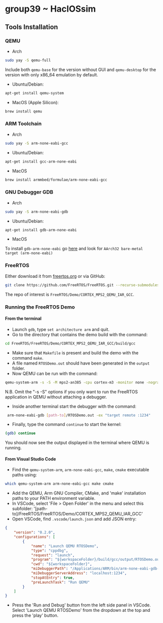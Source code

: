 # group39 ~ HaclOSsim

## Tools Installation
### QEMU
- Arch
```bash
sudo yay -S qemu-full
```
Include both `qemu-base` for the version without GUI and `qemu-desktop` for the version with only x86_64 emulation by default.

- Ubuntu/Debian:
```bash
apt-get install qemu-system
```
- MacOS (Apple Silicon):
```bash
brew install qemu
```

### ARM Toolchain
- Arch
```bash
sudo yay -S arm-none-eabi-gcc 
```
- Ubuntu/Debian:
```bash
apt-get install gcc-arm-none-eabi
```
- MacOS
```bash
brew install armmbed/formulae/arm-none-eabi-gcc
```

### GNU Debugger GDB
- Arch
```bash
sudo yay -S arm-none-eabi-gdb
```
- Ubuntu/Debian:
```bash
apt-get install gdb-arm-none-eabi
```
- MacOS

To install `gdb-arm-none-eabi` go [here](https://developer.arm.com/downloads/-/arm-gnu-toolchain-downloads) and look for `AArch32 bare-metal target (arm-none-eabi)`

### FreeRTOS
Either download it from [freertos.org](https://www.freertos.org/Documentation/02-Kernel/01-About-the-FreeRTOS-kernel/03-Download-freeRTOS/01-DownloadFreeRTOS) or via GitHub:
```bash
git clone https://github.com/FreeRTOS/FreeRTOS.git --recurse-submodules
```
The repo of interest is `FreeRTOS/Demo/CORTEX_MPS2_QEMU_IAR_GCC`.


### Running the FreeRTOS Demo 
#### From the terminal
- Launch `gdb`, type `set architecture arm` and quit.
- Go to the directory that contains the demo build with the command:
```bash
cd FreeRTOS/FreeRTOS/Demo/CORTEX_MPS2_QEMU_IAR_GCC/build/gcc
 ```
- Make sure that `Makefile` is present and build the demo with the command `make`.
- A file named `RTOSDemo.out` should have been generated in the `output` folder.
- Now QEMU can be run with the command:
```bash
qemu-system-arm -s -S -M mps2-an385 -cpu cortex-m3 -monitor none -nographic -serial stdio -kernel /path/to/RTOSDemo.out
```

N.B. Omit the "-s -S" options if you only want to run the FreeRTOS application in QEMU without attaching a debugger.
- Inside another terminal start the debugger with the command:
```bash
 arm-none-eabi-gdb [path-to]/RTOSDemo.out -ex "target remote :1234"
```
- Finally, type the command `continue` to start the kernel:
```bash
(gdb) continue
```
You should now see the output displayed in the terminal where QEMU is running.
#### From Visual Studio Code
- Find the `qemu-system-arm`, `arm-none-eabi-gcc`, `make`, `cmake` executable paths using:
```bash
which qemu-system-arm arm-none-eabi-gcc make cmake
```
- Add the QEMU, Arm GNU Compiler, CMake, and 'make' installation paths to your PATH environment variable.
- In VSCode, select 'File > Open Folder' in the menu and select this subfolder: '[path-to]/FreeRTOS/FreeRTOS/Demo/CORTEX_MPS2_QEMU_IAR_GCC'
- Open VSCode, find `.vscode/launch.json` and add JSON entry:
```json
{
    "version": "0.2.0",
    "configurations": [
        {
            "name": "Launch QEMU RTOSDemo",
            "type": "cppdbg",
            "request": "launch",
            "program": "${workspaceFolder}/build/gcc/output/RTOSDemo.out",
            "cwd": "${workspaceFolder}",
            "miDebuggerPath": "/Applications/ARM/bin/arm-none-eabi-gdb-py",
            "miDebuggerServerAddress": "localhost:1234",
            "stopAtEntry": true,
            "preLaunchTask": "Run QEMU"
        }
    ]
}
```
- Press the 'Run and Debug' button from the left side panel in VSCode. Select 'Launch QEMU RTOSDemo' from the dropdown at the top and press the 'play' button.
